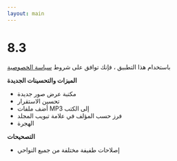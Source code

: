 ```yaml
---
layout: main
---
```


# 8.3

باستخدام هذا التطبيق ، فإنك توافق على شروط [سياسة الخصوصية](/wiki/PrivacyPolicy/ar)

**الميزات والتحسينات الجديدة**

* مكتبة عرض صور جديدة
* تحسين الاستقرار
* أضف ملفات MP3 إلى الكتب
* فرز حسب المؤلف في علامة تبويب المجلد
* الهجرة

**التصحيحات**
* إصلاحات طفيفة مختلفة من جميع النواحي

